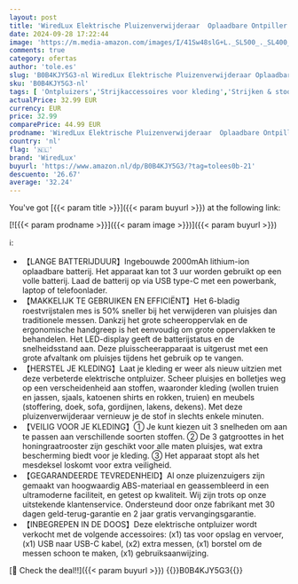 ```yaml
---
layout: post
title: 'WiredLux Elektrische Pluizenverwijderaar  Oplaadbare Ontpiller voor Kleding & Meubels  Verstelbare 3-Snelheden  6-Blads Mes  LED-display  Pluisscheerapparaat met Dubbele Bescherming'
date: 2024-09-28 17:22:44
image: 'https://m.media-amazon.com/images/I/41Sw48slG+L._SL500_._SL400_.jpg'
comments: true
category: ofertas
author: 'tole.es'
slug: 'B0B4KJY5G3-nl WiredLux Elektrische Pluizenverwijderaar Oplaadbare...'
sku: 'B0B4KJY5G3-nl'
tags: [ 'Ontpluizers','Strijkaccessoires voor kleding','Strijken & stoomstrijkijzers','Wassen, stomen & strijken','Wonen & keuken','wiredlux','🇳🇱', ]
actualPrice: 32.99 EUR
currency: EUR
price: 32.99
comparePrice: 44.99 EUR
prodname: 'WiredLux Elektrische Pluizenverwijderaar  Oplaadbare Ontpiller voor Kleding & Meubels  Verstelbare 3-Snelheden  6-Blads Mes  LED-display  Pluisscheerapparaat met Dubbele Bescherming'
country: 'nl'
flag: '🇳🇱'
brand: 'WiredLux'
buyurl: 'https://www.amazon.nl/dp/B0B4KJY5G3/?tag=tolees0b-21'
descuento: '26.67'
average: '32.24'
---
```


You've got [{{< param title >}}]({{< param buyurl >}}) at the following link:

[![{{< param prodname >}}]({{< param image >}})]({{< param buyurl >}})

ℹ️:

- 【LANGE BATTERIJDUUR】Ingebouwde 2000mAh lithium-ion oplaadbare batterij. Het apparaat kan tot 3 uur worden gebruikt op een volle batterij. Laad de batterij op via USB type-C met een powerbank, laptop of telefoonlader.
- 【MAKKELIJK TE GEBRUIKEN EN EFFICIËNT】Het 6-bladig roestvrijstalen mes is 50% sneller bij het verwijderen van pluisjes dan traditionele messen. Dankzij het grote scheeroppervlak en de ergonomische handgreep is het eenvoudig om grote oppervlakken te behandelen. Het LED-display geeft de batterijstatus en de snelheidsstand aan. Deze pluisscheerapparaat is uitgerust met een grote afvaltank om pluisjes tijdens het gebruik op te vangen.
- 【HERSTEL JE KLEDING】Laat je kleding er weer als nieuw uitzien met deze verbeterde elektrische ontpluizer. Scheer pluisjes en bolletjes weg op een verscheidenheid aan stoffen, waaronder kleding (wollen truien en jassen, sjaals, katoenen shirts en rokken, truien) en meubels (stoffering, doek, sofa, gordijnen, lakens, dekens). Met deze pluizenverwijderaar vernieuw je de stof in slechts enkele minuten.
- 【VEILIG VOOR JE KLEDING】① Je kunt kiezen uit 3 snelheden om aan te passen aan verschillende soorten stoffen. ② De 3 gatgroottes in het honingraatrooster zijn geschikt voor alle maten pluisjes, wat extra bescherming biedt voor je kleding. ③ Het apparaat stopt als het mesdeksel loskomt voor extra veiligheid.
- 【GEGARANDEERDE TEVREDENHEID】Al onze pluizenzuigers zijn gemaakt van hoogwaardig ABS-materiaal en geassembleerd in een ultramoderne faciliteit, en getest op kwaliteit. Wij zijn trots op onze uitstekende klantenservice. Ondersteund door onze fabrikant met 30 dagen geld-terug-garantie en 2 jaar gratis vervangingsgarantie.
- 【INBEGREPEN IN DE DOOS】Deze elektrische ontpluizer wordt verkocht met de volgende accessoires: (x1) tas voor opslag en vervoer, (x1) USB naar USB-C kabel, (x2) extra messen, (x1) borstel om de messen schoon te maken, (x1) gebruiksaanwijzing.

[🛒 Check the deal!!]({{< param buyurl >}})
{{<world>}}B0B4KJY5G3{{</world>}}

